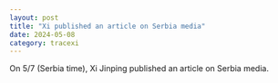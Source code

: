 ```yaml
---
layout: post
title: "Xi published an article on Serbia media"
date: 2024-05-08
category: tracexi
---
```


On 5/7 (Serbia time), Xi Jinping published an article on Serbia media.


